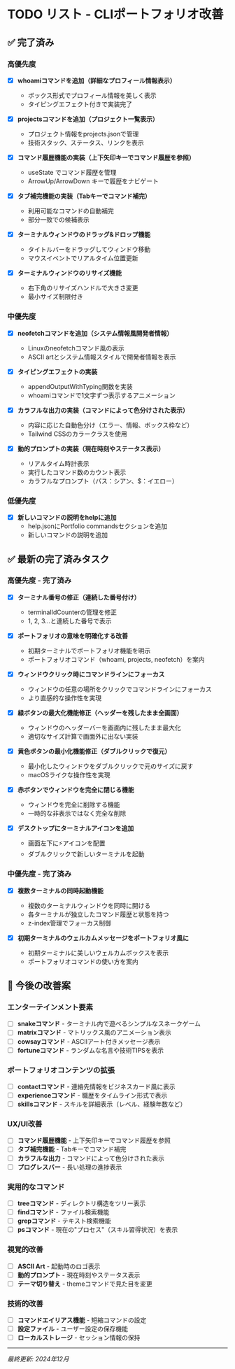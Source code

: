 # TODO リスト - CLIポートフォリオ改善

## ✅ 完了済み

### 高優先度
- [x] **whoamiコマンドを追加（詳細なプロフィール情報表示）**
  - ボックス形式でプロフィール情報を美しく表示
  - タイピングエフェクト付きで実装完了

- [x] **projectsコマンドを追加（プロジェクト一覧表示）**
  - プロジェクト情報をprojects.jsonで管理
  - 技術スタック、ステータス、リンクを表示

- [x] **コマンド履歴機能の実装（上下矢印キーでコマンド履歴を参照）**
  - useState でコマンド履歴を管理
  - ArrowUp/ArrowDown キーで履歴をナビゲート

- [x] **タブ補完機能の実装（Tabキーでコマンド補完）**
  - 利用可能なコマンドの自動補完
  - 部分一致での候補表示

- [x] **ターミナルウィンドウのドラッグ&ドロップ機能**
  - タイトルバーをドラッグしてウィンドウ移動
  - マウスイベントでリアルタイム位置更新

- [x] **ターミナルウィンドウのリサイズ機能**
  - 右下角のリサイズハンドルで大きさ変更
  - 最小サイズ制限付き

### 中優先度
- [x] **neofetchコマンドを追加（システム情報風開発者情報）**
  - Linuxのneofetchコマンド風の表示
  - ASCII artとシステム情報スタイルで開発者情報を表示

- [x] **タイピングエフェクトの実装**
  - appendOutputWithTyping関数を実装
  - whoamiコマンドで1文字ずつ表示するアニメーション

- [x] **カラフルな出力の実装（コマンドによって色分けされた表示）**
  - 内容に応じた自動色分け（エラー、情報、ボックス枠など）
  - Tailwind CSSのカラークラスを使用

- [x] **動的プロンプトの実装（現在時刻やステータス表示）**
  - リアルタイム時計表示
  - 実行したコマンド数のカウント表示
  - カラフルなプロンプト（パス：シアン、$：イエロー）

### 低優先度
- [x] **新しいコマンドの説明をhelpに追加**
  - help.jsonにPortfolio commandsセクションを追加
  - 新しいコマンドの説明を追加

## ✅ 最新の完了済みタスク

### 高優先度 - 完了済み
- [x] **ターミナル番号の修正（連続した番号付け）**
  - terminalIdCounterの管理を修正
  - 1, 2, 3...と連続した番号で表示

- [x] **ポートフォリオの意味を明確化する改善**
  - 初期ターミナルでポートフォリオ機能を明示
  - ポートフォリオコマンド（whoami, projects, neofetch）を案内

- [x] **ウィンドウクリック時にコマンドラインにフォーカス**
  - ウィンドウの任意の場所をクリックでコマンドラインにフォーカス
  - より直感的な操作性を実現

- [x] **緑ボタンの最大化機能修正（ヘッダーを残したまま全画面）**
  - ウィンドウのヘッダーバーを画面内に残したまま最大化
  - 適切なサイズ計算で画面外に出ない実装

- [x] **黄色ボタンの最小化機能修正（ダブルクリックで復元）**
  - 最小化したウィンドウをダブルクリックで元のサイズに戻す
  - macOSライクな操作性を実現

- [x] **赤ボタンでウィンドウを完全に閉じる機能**
  - ウィンドウを完全に削除する機能
  - 一時的な非表示ではなく完全な削除

- [x] **デスクトップにターミナルアイコンを追加**
  - 画面左下に⚡アイコンを配置
  - ダブルクリックで新しいターミナルを起動

### 中優先度 - 完了済み
- [x] **複数ターミナルの同時起動機能**
  - 複数のターミナルウィンドウを同時に開ける
  - 各ターミナルが独立したコマンド履歴と状態を持つ
  - z-index管理でフォーカス制御

- [x] **初期ターミナルのウェルカムメッセージをポートフォリオ風に**
  - 初期ターミナルに美しいウェルカムボックスを表示
  - ポートフォリオコマンドの使い方を案内

## 🔄 今後の改善案

### エンターテインメント要素
- [ ] **snakeコマンド** - ターミナル内で遊べるシンプルなスネークゲーム
- [ ] **matrixコマンド** - マトリックス風のアニメーション表示
- [ ] **cowsayコマンド** - ASCIIアート付きメッセージ表示
- [ ] **fortuneコマンド** - ランダムな名言や技術TIPSを表示

### ポートフォリオコンテンツの拡張
- [ ] **contactコマンド** - 連絡先情報をビジネスカード風に表示
- [ ] **experienceコマンド** - 職歴をタイムライン形式で表示
- [ ] **skillsコマンド** - スキルを詳細表示（レベル、経験年数など）

### UX/UI改善
- [ ] **コマンド履歴機能** - 上下矢印キーでコマンド履歴を参照
- [ ] **タブ補完機能** - Tabキーでコマンド補完
- [ ] **カラフルな出力** - コマンドによって色分けされた表示
- [ ] **プログレスバー** - 長い処理の進捗表示

### 実用的なコマンド
- [ ] **treeコマンド** - ディレクトリ構造をツリー表示
- [ ] **findコマンド** - ファイル検索機能
- [ ] **grepコマンド** - テキスト検索機能
- [ ] **psコマンド** - 現在の"プロセス"（スキル習得状況）を表示

### 視覚的改善
- [ ] **ASCII Art** - 起動時のロゴ表示
- [ ] **動的プロンプト** - 現在時刻やステータス表示
- [ ] **テーマ切り替え** - themeコマンドで見た目を変更

### 技術的改善
- [ ] **コマンドエイリアス機能** - 短縮コマンドの設定
- [ ] **設定ファイル** - ユーザー設定の保存機能
- [ ] **ローカルストレージ** - セッション情報の保持

---

*最終更新: 2024年12月*